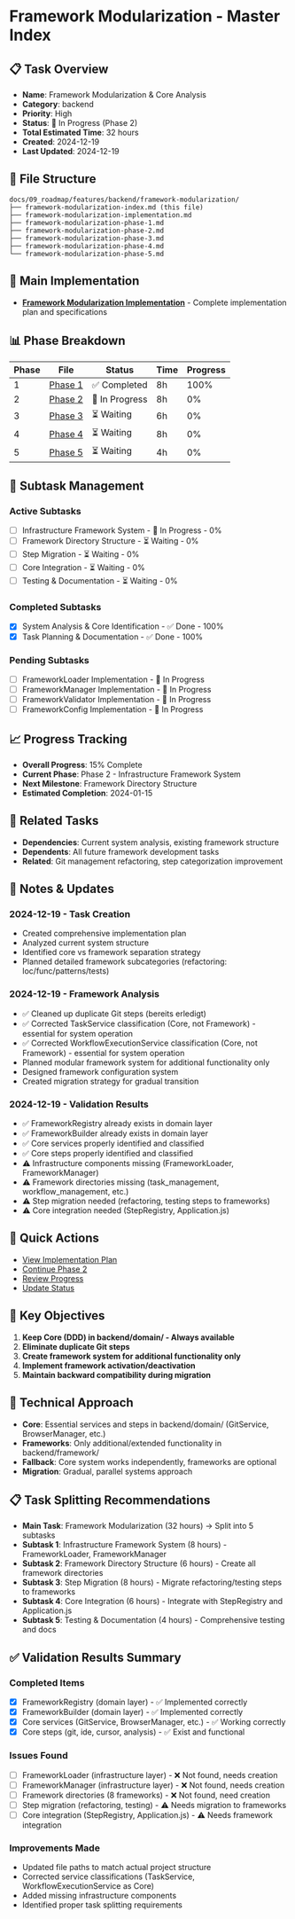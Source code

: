 # Framework Modularization - Master Index

## 📋 Task Overview
- **Name**: Framework Modularization & Core Analysis
- **Category**: backend
- **Priority**: High
- **Status**: 🔄 In Progress (Phase 2)
- **Total Estimated Time**: 32 hours
- **Created**: 2024-12-19
- **Last Updated**: 2024-12-19

## 📁 File Structure
```
docs/09_roadmap/features/backend/framework-modularization/
├── framework-modularization-index.md (this file)
├── framework-modularization-implementation.md
├── framework-modularization-phase-1.md
├── framework-modularization-phase-2.md
├── framework-modularization-phase-3.md
├── framework-modularization-phase-4.md
└── framework-modularization-phase-5.md
```

## 🎯 Main Implementation
- **[Framework Modularization Implementation](./framework-modularization-implementation.md)** - Complete implementation plan and specifications

## 📊 Phase Breakdown
| Phase | File | Status | Time | Progress |
|-------|------|--------|------|----------|
| 1 | [Phase 1](./framework-modularization-phase-1.md) | ✅ Completed | 8h | 100% |
| 2 | [Phase 2](./framework-modularization-phase-2.md) | 🔄 In Progress | 8h | 0% |
| 3 | [Phase 3](./framework-modularization-phase-3.md) | ⏳ Waiting | 6h | 0% |
| 4 | [Phase 4](./framework-modularization-phase-4.md) | ⏳ Waiting | 8h | 0% |
| 5 | [Phase 5](./framework-modularization-phase-5.md) | ⏳ Waiting | 4h | 0% |

## 🔄 Subtask Management
### Active Subtasks
- [ ] Infrastructure Framework System - 🔄 In Progress - 0%
- [ ] Framework Directory Structure - ⏳ Waiting - 0%
- [ ] Step Migration - ⏳ Waiting - 0%
- [ ] Core Integration - ⏳ Waiting - 0%
- [ ] Testing & Documentation - ⏳ Waiting - 0%

### Completed Subtasks
- [x] System Analysis & Core Identification - ✅ Done - 100%
- [x] Task Planning & Documentation - ✅ Done - 100%

### Pending Subtasks
- [ ] FrameworkLoader Implementation - 🔄 In Progress
- [ ] FrameworkManager Implementation - 🔄 In Progress
- [ ] FrameworkValidator Implementation - 🔄 In Progress
- [ ] FrameworkConfig Implementation - 🔄 In Progress

## 📈 Progress Tracking
- **Overall Progress**: 15% Complete
- **Current Phase**: Phase 2 - Infrastructure Framework System
- **Next Milestone**: Framework Directory Structure
- **Estimated Completion**: 2024-01-15

## 🔗 Related Tasks
- **Dependencies**: Current system analysis, existing framework structure
- **Dependents**: All future framework development tasks
- **Related**: Git management refactoring, step categorization improvement

## 📝 Notes & Updates
### 2024-12-19 - Task Creation
- Created comprehensive implementation plan
- Analyzed current system structure
- Identified core vs framework separation strategy
- Planned detailed framework subcategories (refactoring: loc/func/patterns/tests)

### 2024-12-19 - Framework Analysis
- ✅ Cleaned up duplicate Git steps (bereits erledigt)
- ✅ Corrected TaskService classification (Core, not Framework) - essential for system operation
- ✅ Corrected WorkflowExecutionService classification (Core, not Framework) - essential for system operation
- Planned modular framework system for additional functionality only
- Designed framework configuration system
- Created migration strategy for gradual transition

### 2024-12-19 - Validation Results
- ✅ FrameworkRegistry already exists in domain layer
- ✅ FrameworkBuilder already exists in domain layer
- ✅ Core services properly identified and classified
- ✅ Core steps properly identified and classified
- ⚠️ Infrastructure components missing (FrameworkLoader, FrameworkManager)
- ⚠️ Framework directories missing (task_management, workflow_management, etc.)
- ⚠️ Step migration needed (refactoring, testing steps to frameworks)
- ⚠️ Core integration needed (StepRegistry, Application.js)

## 🚀 Quick Actions
- [View Implementation Plan](./framework-modularization-implementation.md)
- [Continue Phase 2](./framework-modularization-phase-2.md)
- [Review Progress](#progress-tracking)
- [Update Status](#notes--updates)

## 🎯 Key Objectives
1. **Keep Core (DDD) in backend/domain/ - Always available**
2. **Eliminate duplicate Git steps**
3. **Create framework system for additional functionality only**
4. **Implement framework activation/deactivation**
5. **Maintain backward compatibility during migration**

## 🔧 Technical Approach
- **Core**: Essential services and steps in backend/domain/ (GitService, BrowserManager, etc.)
- **Frameworks**: Only additional/extended functionality in backend/framework/
- **Fallback**: Core system works independently, frameworks are optional
- **Migration**: Gradual, parallel systems approach

## 📋 Task Splitting Recommendations
- **Main Task**: Framework Modularization (32 hours) → Split into 5 subtasks
- **Subtask 1**: Infrastructure Framework System (8 hours) - FrameworkLoader, FrameworkManager
- **Subtask 2**: Framework Directory Structure (6 hours) - Create all framework directories
- **Subtask 3**: Step Migration (8 hours) - Migrate refactoring/testing steps to frameworks
- **Subtask 4**: Core Integration (6 hours) - Integrate with StepRegistry and Application.js
- **Subtask 5**: Testing & Documentation (4 hours) - Comprehensive testing and docs

## ✅ Validation Results Summary
### Completed Items
- [x] FrameworkRegistry (domain layer) - ✅ Implemented correctly
- [x] FrameworkBuilder (domain layer) - ✅ Implemented correctly
- [x] Core services (GitService, BrowserManager, etc.) - ✅ Working correctly
- [x] Core steps (git, ide, cursor, analysis) - ✅ Exist and functional

### Issues Found
- [ ] FrameworkLoader (infrastructure layer) - ❌ Not found, needs creation
- [ ] FrameworkManager (infrastructure layer) - ❌ Not found, needs creation
- [ ] Framework directories (8 frameworks) - ❌ Not found, need creation
- [ ] Step migration (refactoring, testing) - ⚠️ Needs migration to frameworks
- [ ] Core integration (StepRegistry, Application.js) - ⚠️ Needs framework integration

### Improvements Made
- Updated file paths to match actual project structure
- Corrected service classifications (TaskService, WorkflowExecutionService as Core)
- Added missing infrastructure components
- Identified proper task splitting requirements 